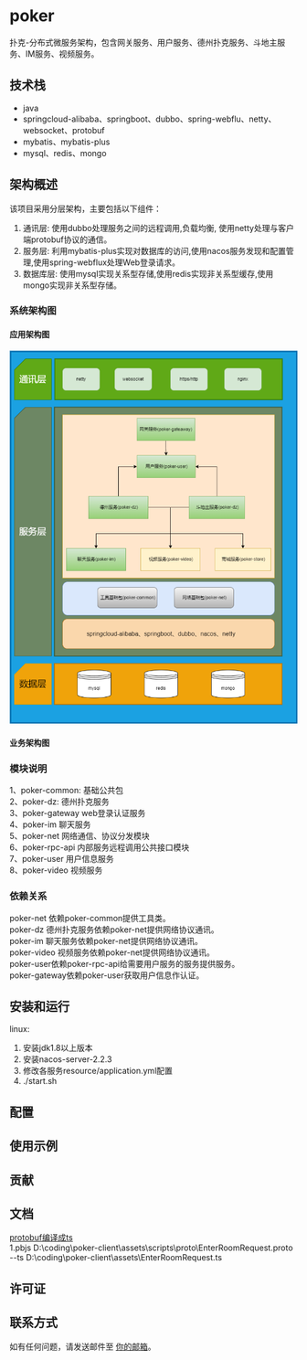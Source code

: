 # poker
扑克-分布式微服务架构，包含网关服务、用户服务、德州扑克服务、斗地主服务、IM服务、视频服务。
## 技术栈
- java
- springcloud-alibaba、springboot、dubbo、spring-webflu、netty、websocket、protobuf
- mybatis、mybatis-plus
- mysql、redis、mongo

## 架构概述

该项目采用分层架构，主要包括以下组件：

1. 通讯层: 使用dubbo处理服务之间的远程调用,负载均衡, 使用netty处理与客户端protobuf协议的通信。  
2. 服务层: 利用mybatis-plus实现对数据库的访问,使用nacos服务发现和配置管理,使用spring-webflux处理Web登录请求。  
3. 数据库层: 使用mysql实现关系型存储,使用redis实现非关系型缓存,使用mongo实现非关系型存储。  

### 系统架构图
#### 应用架构图

![](assets/poker应用架构图.png)

#### 业务架构图



### 模块说明
1、poker-common: 基础公共包  
2、poker-dz: 德州扑克服务  
3、poker-gateway web登录认证服务  
4、poker-im 聊天服务  
5、poker-net 网络通信、协议分发模块  
6、poker-rpc-api 内部服务远程调用公共接口模块  
7、poker-user 用户信息服务  
8、poker-video 视频服务  

### 依赖关系
poker-net 依赖poker-common提供工具类。  
poker-dz 德州扑克服务依赖poker-net提供网络协议通讯。  
poker-im 聊天服务依赖poker-net提供网络协议通讯。   
poker-video 视频服务依赖poker-net提供网络协议通讯。  
poker-user依赖poker-rpc-api给需要用户服务的服务提供服务。  
poker-gateway依赖poker-user获取用户信息作认证。  


## 安装和运行
linux:  
1. 安装jdk1.8以上版本    
2. 安装nacos-server-2.2.3    
3. 修改各服务resource/application.yml配置  
3. ./start.sh  


## 配置

## 使用示例

## 贡献

## 文档
[protobuf编译成ts](https://www.npmjs.com/package/pbjs)  
1.pbjs D:\coding\poker-client\assets\scripts\proto\EnterRoomRequest.proto --ts D:\coding\poker-client\assets\EnterRoomRequest.ts  

## 许可证

## 联系方式
如有任何问题，请发送邮件至 [你的邮箱](zcg1011713962@163.com)。